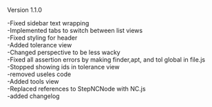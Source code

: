 Version 1.1.0

-Fixed sidebar text wrapping  
-Implemented tabs to switch between list views  
-Fixed styling for header   
-Added tolerance view  
-Changed perspective to be less wacky  
-Fixed all assertion errors by making finder,apt, and tol global in file.js  
-Stopped showing ids in tolerance view  
-removed useles code  
-Added tools view  
-Replaced references to StepNCNode with NC.js  
-added changelog


